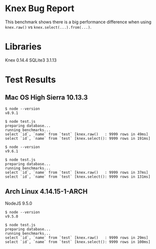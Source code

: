 # Knex Bug Report

This benchmark shows there is a big performance difference when using
`knex.raw()` vs `knex.select(...).from(...)`.

# Libraries

Knex 0.14.4
SQLite3 3.1.13

# Test Results

## Mac OS High Sierra 10.13.3

```
$ node --version
v8.9.1

$ node test.js
preparing database...
running benchmarks...
select `id`, `name` from `test` [knex.raw()   : 9999 rows in 49ms]
select `id`, `name` from `test` [knex.select(): 9999 rows in 191ms]
```

```
$ node --version
v9.6.1

$ node test.js
preparing database...
running benchmarks...
select `id`, `name` from `test` [knex.raw()   : 9999 rows in 37ms]
select `id`, `name` from `test` [knex.select(): 9999 rows in 131ms]
```

## Arch Linux 4.14.15-1-ARCH

NodeJS 9.5.0

```
$ node --version
v9.5.0

$ node test.js
preparing database...
running benchmarks...
select `id`, `name` from `test` [knex.raw()   : 9999 rows in 29ms]
select `id`, `name` from `test` [knex.select(): 9999 rows in 100ms]
```

